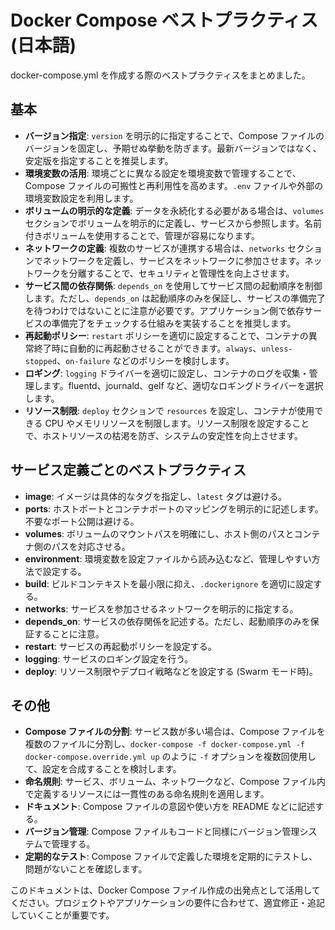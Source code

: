 # Docker Compose ベストプラクティス (日本語)

docker-compose.yml を作成する際のベストプラクティスをまとめました。

## 基本

- **バージョン指定**: `version` を明示的に指定することで、Compose ファイルのバージョンを固定し、予期せぬ挙動を防ぎます。最新バージョンではなく、安定版を指定することを推奨します。
- **環境変数の活用**: 環境ごとに異なる設定を環境変数で管理することで、Compose ファイルの可搬性と再利用性を高めます。`.env` ファイルや外部の環境変数設定を利用します。
- **ボリュームの明示的な定義**: データを永続化する必要がある場合は、`volumes` セクションでボリュームを明示的に定義し、サービスから参照します。名前付きボリュームを使用することで、管理が容易になります。
- **ネットワークの定義**: 複数のサービスが連携する場合は、`networks` セクションでネットワークを定義し、サービスをネットワークに参加させます。ネットワークを分離することで、セキュリティと管理性を向上させます。
- **サービス間の依存関係**: `depends_on` を使用してサービス間の起動順序を制御します。ただし、`depends_on` は起動順序のみを保証し、サービスの準備完了を待つわけではないことに注意が必要です。アプリケーション側で依存サービスの準備完了をチェックする仕組みを実装することを推奨します。
- **再起動ポリシー**: `restart` ポリシーを適切に設定することで、コンテナの異常終了時に自動的に再起動させることができます。`always`、`unless-stopped`、`on-failure` などのポリシーを検討します。
- **ロギング**: `logging` ドライバーを適切に設定し、コンテナのログを収集・管理します。fluentd、journald、gelf など、適切なロギングドライバーを選択します。
- **リソース制限**: `deploy` セクションで `resources` を設定し、コンテナが使用できる CPU やメモリリソースを制限します。リソース制限を設定することで、ホストリソースの枯渇を防ぎ、システムの安定性を向上させます。

## サービス定義ごとのベストプラクティス

- **image**: イメージは具体的なタグを指定し、`latest` タグは避ける。
- **ports**: ホストポートとコンテナポートのマッピングを明示的に記述します。不要なポート公開は避ける。
- **volumes**: ボリュームのマウントパスを明確にし、ホスト側のパスとコンテナ側のパスを対応させる。
- **environment**: 環境変数を設定ファイルから読み込むなど、管理しやすい方法で設定する。
- **build**: ビルドコンテキストを最小限に抑え、`.dockerignore` を適切に設定する。
- **networks**: サービスを参加させるネットワークを明示的に指定する。
- **depends_on**: サービスの依存関係を記述する。ただし、起動順序のみを保証することに注意。
- **restart**: サービスの再起動ポリシーを設定する。
- **logging**: サービスのロギング設定を行う。
- **deploy**: リソース制限やデプロイ戦略などを設定する (Swarm モード時)。

## その他

- **Compose ファイルの分割**: サービス数が多い場合は、Compose ファイルを複数のファイルに分割し、`docker-compose -f docker-compose.yml -f docker-compose.override.yml up` のように `-f` オプションを複数回使用して、設定を合成することを検討します。
- **命名規則**: サービス、ボリューム、ネットワークなど、Compose ファイル内で定義するリソースには一貫性のある命名規則を適用します。
- **ドキュメント**: Compose ファイルの意図や使い方を README などに記述する。
- **バージョン管理**: Compose ファイルもコードと同様にバージョン管理システムで管理する。
- **定期的なテスト**: Compose ファイルで定義した環境を定期的にテストし、問題がないことを確認します。

このドキュメントは、Docker Compose ファイル作成の出発点として活用してください。プロジェクトやアプリケーションの要件に合わせて、適宜修正・追記していくことが重要です。
